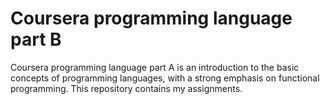 # Coursera programming language part B

Coursera programming language part A is an introduction to the basic concepts of programming languages, with a strong emphasis on functional programming.
This repository contains my assignments.
